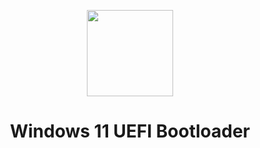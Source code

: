 <p align="center">
    <img src="win11-uefi.svg" width=138>
</p>
<h1 align="center">Windows 11 UEFI Bootloader</h1>
